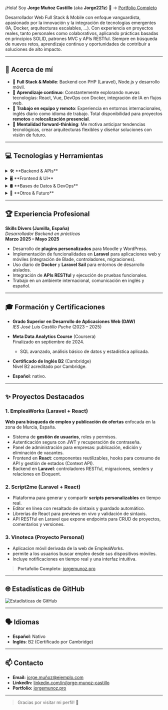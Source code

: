 ¡Hola! Soy **Jorge Muñoz Castillo** (aka **Jorge221z**) 👋      ->  [Portfolio Completo](https://jorgemunoz.pro)  

Desarrollador Web Full Stack & Mobile con enfoque vanguardista, apasionado por la innovación y la integración de tecnologías emergentes (IA, Docker, arquitecturas escalables, ...). Con experiencia en proyectos reales, tanto personales como colaborativos, aplicando prácticas basadas en principios SOLID, patrones MVC y APIs RESTful. Siempre en búsqueda de nuevos retos, aprendizaje continuo y oportunidades de contribuir a soluciones de alto impacto.

---

## 🚀 Acerca de mí

- 📌 **Full Stack & Mobile**: Backend con PHP (Laravel), Node.js y desarrollo móvil.  
- 🌱 **Aprendizaje continuo**: Constantemente explorando nuevas tecnologías: React, Vue, DevOps con Docker, integración de IA en flujos web.  
- 🤝 **Trabajo en equipo y remoto**: Experiencia en entornos internacionales, inglés diario como idioma de trabajo. Total disponibilidad para proyectos **remotos** o **relocalización presencial**.  
- 🎯 **Mentalidad forward-thinking**: Me motiva anticipar tendencias tecnológicas, crear arquitecturas flexibles y diseñar soluciones con visión de futuro.

---

## 💻 Tecnologías y Herramientas

<details>
<summary>🛠️ **Backend & APIs**</summary>

- **PHP**: Laravel (Blade, Eloquent, Artisan), PHP nativo.  
- **Node.js**: Construcción de microservicios y tareas programadas (cron jobs).  
- Principios **SOLID**, **MVC**, diseño e implementación de **APIs RESTful**.  
- Contenedores: **Docker**, **Laravel Sail**.  
- Despliegue en **VPS** (Linux CLI, XAMPP, configuraciones Nginx/Apache).  
</details>

<details>
<summary>🖥️ **Frontend & UI**</summary>
  
- Frameworks/Librerías: **React**, **Vue**, **Tailwind CSS**.  
- Diseño **responsive**, experiencia de usuario (UX) y accesibilidad.  
- Integración de componentes dinámicos y consumo de APIs desde el cliente.  
</details>

<details>
<summary>🛢️ **Bases de Datos & DevOps**</summary>

- **MySQL**, **PostgreSQL**, **MariaDB**: Diseño de esquemas, optimización de consultas.  
- Control de versiones: **Git**, **GitHub** (workflows, branches, pull requests).  
- **Linux (CLI)**: Administración básica de servidores, scripting en **Bash**.  
- Automatización de despliegues y entornos reproducibles con Docker.  
</details>

<details>
<summary>🤖 **Otros & Futuro**</summary>

- Integración de **IA** (chatbots, análisis de datos, automatización inteligente).  
- Conocimientos en **estadística básica**, **SQL avanzado** y análisis de datos (curso “Meta Data Analytics” en Coursera, finalizado en septiembre 2024).  
- Metodologías ágiles (SCRUM, Kanban) y buenas prácticas de documentación.  
</details>

---

## 🏆 Experiencia Profesional

**Skills Divers (Jumilla, España)**  
*Desarrollador Backend en prácticas*  
**Marzo 2025 – Mayo 2025**  
- Desarrollo de **plugins personalizados** para Moodle y WordPress.  
- Implementación de funcionalidades en **Laravel** para aplicaciones web y móviles (integración de Blade, controladores, migraciones).  
- Uso diario de **Docker** y **Laravel Sail** para entornos de desarrollo aislados.  
- Integración de **APIs RESTful** y ejecución de pruebas funcionales.  
- Trabajo en un ambiente internacional, comunicación en inglés y español.

---

## 🎓 Formación y Certificaciones

- **Grado Superior en Desarrollo de Aplicaciones Web (DAW)**  
  *IES José Luis Castillo Puche* (2023 – 2025)  

- **Meta Data Analytics Course** (Coursera)  
  Finalizado en septiembre de 2024.  
  - SQL avanzado, análisis básico de datos y estadística aplicada.  

- **Certificado de Inglés B2** (Cambridge)  
  Nivel B2 acreditado por Cambridge.  
- **Español**: nativo.  

---

## ✨ Proyectos Destacados

### 1. EmpleaWorks (Laravel + React)  
**Web para búsqueda de empleo y publicación de ofertas** enfocada en la zona de Murcia, España.  
- Sistema de **gestión de usuarios**, roles y permisos.  
- Autenticación segura con JWT y recuperación de contraseña.  
- Panel de administración para empresas: publicación, edición y eliminación de vacantes.  
- Frontend en **React**: componentes reutilizables, hooks para consumo de API y gestión de estados (Context API).  
- Backend en **Laravel**: controladores RESTful, migraciones, seeders y relaciones en Eloquent.

### 2. Script2me (Laravel + React)  
- Plataforma para generar y compartir **scripts personalizables** en tiempo real.  
- Editor en línea con resaltado de sintaxis y guardado automático.  
- Librerías de React para previews en vivo y validación de sintaxis.  
- API RESTful en Laravel que expone endpoints para CRUD de proyectos, comentarios y versiones.

### 3. Vinoteca (Proyecto Personal)  
- Aplicacion móvil derivada de la web de EmpleaWorks.  
- permite a los usuarios buscar empleo desde sus dispositivos móviles.   
- Incluye notificaciones en tiempo real y una interfaz intuitiva.  

> **Portafolio Completo**: [jorgemunoz.pro](https://jorgemunoz.pro)  

---

## 🌐 Estadísticas de GitHub

![Estadísticas de GitHub](https://github-readme-stats.vercel.app/api?username=Jorge221z&show_icons=true&theme=radical)

---

## 🗣️ Idiomas

- **Español**: Nativo  
- **Inglés**: B2 (Certificado por Cambridge)  

---

## 📫 Contacto

- **Email:** [jorge.muñoz@ejemplo.com](mailto:jorgemunozcast12@gmail.com)  
- **LinkedIn:** [linkedin.com/in/jorge-munoz-castillo](https://www.linkedin.com/in/jorge-munoz-castillo)  
- **Portfolio:** [jorgemunoz.pro](https://jorgemunoz.pro)

---

> Gracias por visitar mi perfil! 🚀

